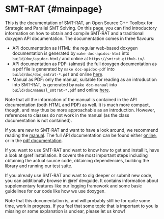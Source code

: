 # SMT-RAT {#mainpage}

This is the documentation of SMT-RAT, an Open Source C++ Toolbox for Strategic and Parallel SMT Solving.
On this page, you can find introductory information on how to obtain and compile SMT-RAT and a traditional doxygen API documentation.
The documentation comes in three flavours:

- API documentation as HTML: the regular web-based doxygen documentation is generated by `make doc-apidoc-html` into `build/doc/apidoc-html/` and online at `https://smtrat.github.io/`.
- API documentation as PDF: (almost) the full doxygen documentation as a pdf file is generated by `make doc-apidoc-pdf` into `build/doc/doc_smtrat-*.pdf` and online [here](https://github.com/smtrat/smtrat.github.io/raw/master/doc_smtrat-latest.pdf).
- Manual as PDF: only the manual, suitable for reading as an introduction into SMT-RAT, is generated by `make doc-manual` into `build/doc/manual_smtrat-*.pdf` and online [here](https://github.com/smtrat/smtrat.github.io/raw/master/manual_smtrat-latest.pdf).

Note that all the information of the manual is contained in the API documentation (both HTML and PDF) as well.
It is much more compact, though, and may thus be more approachable as an introduction. However, references to classes do not work in the manual (as the class documentation is not contained).

If you are new to SMT-RAT and want to have a look around, we recommend reading the [manual](https://github.com/smtrat/smtrat.github.io/raw/master/manual_smtrat-latest.pdf).
The full API documentation can be found either [online](https://smtrat.github.io/), or in the [pdf documentation](https://github.com/smtrat/smtrat.github.io/raw/master/doc_smtrat-latest.pdf).

If you want to use SMT-RAT and want to know how to get and install it, have a look at @ref installation. 
It covers the most important steps including obtaining the actual source code, obtaining dependencies, building the library and running our test suite.

If you already use SMT-RAT and want to dig deeper or submit new code, you can additionally browse in @ref devguide.
It contains information about supplementary features like our logging framework and some basic guidelines for our code like how we use doxygen.

Note that this documentation is, and will probably still be for quite some time, work in progress.
If you feel that some topic that is important to you is missing or some explanation is unclear, please let us know!

